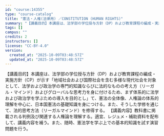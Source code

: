 ```yaml
---
id: "course:14355"
type: "course-catalog"
title: "憲法・人権(法律用) ／CONSTITUTION (HUMAN RIGHTS)"
summary: "【講義目的】本講座は、法学部の学位授与方針（DP）および教育課程の編成・実施方針（CP）が示す「地域社会および国際社会を含む多様な現代社会を対象として、法学および政治学の専門的知識ならびに法的なものの考え方（リーガル・マインド）およびグロー…"
tags: []
campus: ""
credits: 2
instructors: []
license: "CC-BY-4.0"
version:
  created_at: "2025-10-09T03:48:57Z"
  updated_at: "2025-10-09T03:48:57Z"
---
```

【講義目的】本講座は、法学部の学位授与方針（DP）および教育課程の編成・実施方針（CP）が示す「地域社会および国際社会を含む多様な現代社会を対象として、法学および政治学の専門的知識ならびに法的なものの考え方（リーガル・マインド）およびグローバルな思考力を身に付けるため、まず体系的に法学および政治学を学ぶための導入を目的とし」て、憲法の全体像、人権論の体系的理解を中心に、日本国憲法の基礎知識を身につける。また、そうした学修を通じて、法的思考方法（リーガルマインド）を修得する。 【講義内容】教科書に掲載される判例及び関連する人権論を理解する。適宜、レジュメ・補助資料を配布して、講義内容を補う。また、随時、憲法学を学ぶ上での基本的知識を試す演習問題を行う。
